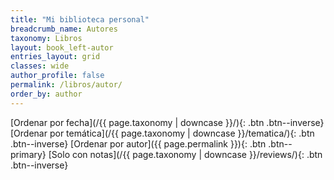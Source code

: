 ```yaml
---
title: "Mi biblioteca personal"
breadcrumb_name: Autores
taxonomy: Libros
layout: book_left-autor
entries_layout: grid
classes: wide
author_profile: false
permalink: /libros/autor/
order_by: author 
---
```


[Ordenar por fecha](/{{ page.taxonomy | downcase }}/){: .btn .btn--inverse} 
[Ordenar por temática](/{{ page.taxonomy | downcase }}/tematica/){: .btn .btn--inverse} 
[Ordenar por autor]({{ page.permalink }}){: .btn .btn--primary} 
[Solo con notas](/{{ page.taxonomy | downcase }}/reviews/){: .btn .btn--inverse}



